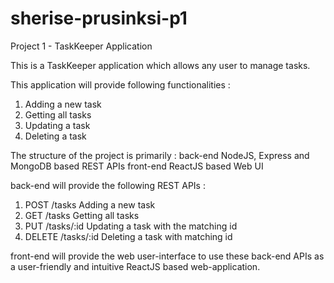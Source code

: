 # sherise-prusinksi-p1
Project 1 - TaskKeeper Application

This is a TaskKeeper application which allows any user to manage tasks.

This application will provide following functionalities :
1) Adding a new task
2) Getting all tasks
3) Updating a task
4) Deleting a task

The structure of the project is primarily :
back-end    NodeJS, Express and MongoDB based REST APIs
front-end   ReactJS based Web UI

back-end will provide the following REST APIs :
1) POST   /tasks       Adding a new task
2) GET    /tasks       Getting all tasks
3) PUT    /tasks/:id   Updating a task with the matching id
4) DELETE /tasks/:id   Deleting a task with matching id

front-end will provide the web user-interface to use these back-end APIs as a user-friendly and intuitive ReactJS based web-application.